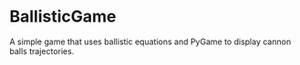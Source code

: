 BallisticGame
=============

A simple game that uses ballistic equations and PyGame to display cannon balls trajectories.
